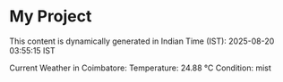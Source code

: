 # My Project

This content is dynamically generated in Indian Time (IST): 2025-08-20 03:55:15 IST


Current Weather in Coimbatore:
Temperature: 24.88 °C
Condition: mist
